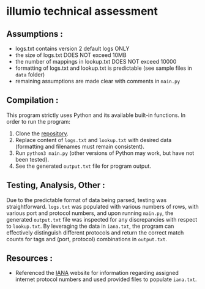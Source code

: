 # illumio technical assessment

## Assumptions :
- logs.txt contains version 2 default logs ONLY
- the size of logs.txt DOES NOT exceed 10MB
- the number of mappings in lookup.txt DOES NOT exceed 10000
- formatting of logs.txt and lookup.txt is predictable (see sample files in `data` folder)
- remaining assumptions are made clear with comments in `main.py`

## Compilation :
This program strictly uses Python and its available built-in functions. In order to run the program:
1. Clone the [repository](https://github.com/rahulkoonantavida/illumiotechassessment.git).
2. Replace content of `logs.txt` and `lookup.txt` with desired data (formatting and filenames must remain consistent).
3. Run `python3 main.py` (other versions of Python may work, but have not been tested).
4. See the generated `output.txt` file for program output.

## Testing, Analysis, Other :
Due to the predictable format of data being parsed, testing was straightforward. `logs.txt` was populated with various numbers of rows, with various port and protocol numbers, and upon running `main.py`, the generated `output.txt` file was inspected for any discrepancies with respect to `lookup.txt`. By leveraging the data in `iana.txt`, the program can effectively distinguish different protocols and return the correct match counts for tags and (port, protocol) combinations in `output.txt`.

## Resources :
- Referenced the [IANA](https://www.iana.org/assignments/protocol-numbers/protocol-numbers.xhtml) website for information regarding assigned internet protocol numbers and used provided files to populate `iana.txt`.
